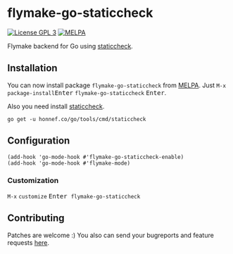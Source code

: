 # flymake-go-staticcheck

[![License GPL 3](https://img.shields.io/badge/license-GPL_3-green.svg)](http://www.gnu.org/licenses/gpl-3.0.txt)
[![MELPA](https://melpa.org/packages/flymake-go-staticcheck-badge.svg)](https://melpa.org/#/flymake-go-staticcheck)

Flymake backend for Go using [staticcheck](https://github.com/dominikh/go-tools/tree/master/cmd/staticcheck).

## Installation

You can now install package `flymake-go-staticcheck` from
[MELPA](https://melpa.org/#/getting-started). Just `M-x`
`package-install`<kbd>Enter</kbd> `flymake-go-staticcheck` <kbd>Enter</kbd>.

Also you need install [staticcheck](https://github.com/dominikh/go-tools/tree/master/cmd/staticcheck).

``` shell
go get -u honnef.co/go/tools/cmd/staticcheck
```

## Configuration

``` emacs-lisp
(add-hook 'go-mode-hook #'flymake-go-staticcheck-enable)
(add-hook 'go-mode-hook #'flymake-mode)
```

### Customization

`M-x` `customize` <kbd>Enter<kbd> `flymake-go-staticcheck` 

## Contributing

Patches are welcome :) You also can send your bugreports and feature
requests [here](https://github.com/s-kostyaev/flymake-go-staticcheck/issues/new).

